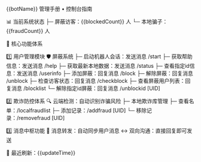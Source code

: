 
{{botName}} 管理手册 • 控制台指南

📊 当前系统状态
├─ 屏蔽访客：{{blockedCount}} 人
└─ 本地骗子：{{fraudCount}} 人

🔧 核心功能体系

1️⃣ 用户管理模块
   🛡️ 屏蔽系统
   ├─ 启动机器人会话：发送消息 /start
   ├─ 获取帮助信息：发送消息 /help
   ├─ 获取最新本地数据：发送消息 /status
   ├─ 查看指定id信息：发送消息 /userinfo
   ├─ 添加屏蔽：回复消息 /block
   ├─ 解除屏蔽：回复消息 /unblock
   ├─ 检查访客状态：回复消息 /checkblock
   ├─ 查看屏蔽用户列表：回复消息 /blocklist
   └─ 解除指定id屏蔽：回复消息 /unblockid [UID]

2️⃣ 欺诈防控体系
   🔍 云端检测：自动识别诈骗风险
   ├─ 本地欺诈库管理
   ├─ 查看名单：/localfraudlist
   ├─ 添加记录：/addfraud [UID]
   └─ 移除记录：/removefraud [UID]

3️⃣ 消息中枢功能
   📩 消息转发：自动同步用户消息
   ↔️ 双向沟通：直接回复即可发送

📌 最近刷新：{{updateTime}}
